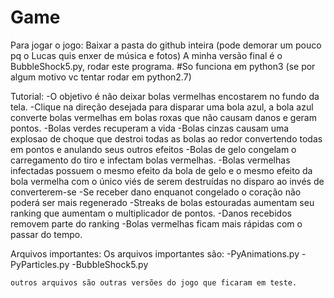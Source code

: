 # Game

Para jogar o jogo:
  Baixar a pasta do github inteira (pode demorar um pouco pq o Lucas quis enxer de música e fotos)
  A minha versão final é o BubbleShock5.py, rodar este programa.
  #So funciona em python3 (se por algum motivo vc tentar rodar em python2.7)
  
 Tutorial:
  -O objetivo é não deixar bolas vermelhas encostarem no fundo da tela.
  -Clique na direção desejada para disparar uma bola azul, a bola azul converte bolas vermelhas
  em bolas roxas que não causam danos e geram pontos.
  -Bolas verdes recuperam a vida
  -Bolas cinzas causam uma explosao de choque que destroi todas as bolas ao redor convertendo todas
  em pontos e anulando seus outros efeitos
  -Bolas de gelo congelam o carregamento do tiro e infectam bolas vermelhas.
  -Bolas vermelhas infectadas possuem o mesmo efeito da bola de gelo e o mesmo efeito da bola vermelha
  com o único viés de serem destruídas no disparo ao invés de converterem-se
  -Se receber dano enquanot congelado o coração não poderá ser mais regenerado
  -Streaks de bolas estouradas aumentam seu ranking que aumentam o multiplicador de pontos.
  -Danos recebidos removem parte do ranking
  -Bolas vermelhas ficam mais rápidas com o passar do tempo.
  
  Arquivos importantes:
    Os arquivos importantes são:
    -PyAnimations.py
    -PyParticles.py
    -BubbleShock5.py
    
    outros arquivos são outras versões do jogo que ficaram em teste.
  
  
  

